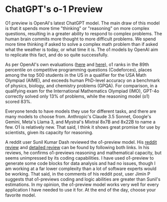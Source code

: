 # ChatGPT's o-1 Preview

O1 preview is OpenAI's latest ChatGPT model. The main draw of this model is that it spends more time "thinking" or "reasoning" on more complex questions, resulting in a greater ability to respond to complex problems.
The human brain commits more thought to more difficult problems. We spend more time thinking if asked to solve a complex math problem than if asked what the weather is today, or what time it is. The o1 models by OpenAI
aim to replicate this fact, and do so quite successfully.

As per OpenAI's own evaluations ([here](https://openai.com/index/introducing-openai-o1-preview/) and [here](https://openai.com/index/learning-to-reason-with-llms/)), o1 ranks in the 89th percentile on competitive programming questions (Codeforces), places among the top 500 students in the US in a qualifier for the USA Math Olympiad (AIME), 
and exceeds human PhD-level accuracy on a benchmark of physics, biology, and chemistry problems (GPQA). For comparison, in a qualifying exam for the International Mathematics Olympiad (IMO),
GPT-4o correctly solved only 13% of problems, while the reasoning model (o1) scored 83%.

Everyone tends to have models they use for different tasks, and there are many models to choose from. Anthropic's Claude 3.5 Sonnet, Google's Gemini, Meta's Llama 3, and Mystral's Mixtral 8x7B and 8x22B to name a few.
O1 is relatively new. That said, I think it shows great promise for use by scientists, given its capacity for reasoning.

A reddit user Sunil Kumar Dash reviewed the o1-preview model. His [reddit review](https://www.reddit.com/r/LocalLLaMA/comments/1ficb0z/o1preview_a_model_great_at_math_and_reasonong/) and [detailed review](https://composio.dev/blog/openai-o1-preview-a-detailed-analysis/) can be found by following both links. In his reviews, he confirms o1-previews reasoning and mathematical capacity, 
but seems unimpressed by its coding capabilities. I have used o1-preview to generate some code blocks for data analysis and had no issues, though I am working at a far lower complexity than a lot of software
experts would be working. That said, in the comments of his reddit post, user Jimin P suggests that o1-previews coding and logic abilities are greater than Sunil's estimations. In my opinion, the o1-preview model works very well for every application I have needed to use it for. At the end of the day, choose your favorite model.
